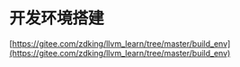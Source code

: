 
# 开发环境搭建

[https://gitee.com/zdking/llvm_learn/tree/master/build_env](https://gitee.com/zdking/llvm_learn/tree/master/build_env)